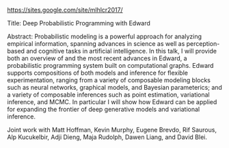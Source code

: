 https://sites.google.com/site/mlhlcr2017/

Title:
Deep Probabilistic Programming with Edward

Abstract:
Probabilistic modeling is a powerful approach for analyzing empirical
information, spanning advances in science as well as perception-based
and cognitive tasks in artificial intelligence. In this talk, I will
provide both an overview of and the most recent advances in Edward, a
probabilistic programming system built on computational graphs.
Edward supports compositions of both models and inference for flexible
experimentation, ranging from a variety of composable modeling blocks
such as neural networks, graphical models, and Bayesian parameterics;
and a variety of composable inferences such as point estimation,
variational inference, and MCMC. In particular I will show how Edward
can be applied for expanding the frontier of deep generative models
and variational inference.

Joint work with Matt Hoffman, Kevin Murphy, Eugene Brevdo, Rif
Saurous, Alp Kucukelbir, Adji Dieng, Maja Rudolph, Dawen Liang, and
David Blei.
